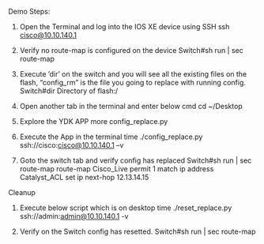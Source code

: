  Demo Steps:


1.	Open the Terminal and log into the IOS XE device using SSH
    ssh cisco@10.10.140.1 

2.	Verify no route-map is configured on the device
    Switch#sh run | sec route-map

3.	Execute ’dir’ on the switch and you will see all the existing files on the flash, “config_rm” is the file you going to replace with running config.
    Switch#dir
      Directory of flash:/

4.	Open another tab in the terminal and enter below cmd
    cd ~/Desktop

5.	Explore the YDK APP
    more config_replace.py

6.	Execute the App in the terminal
    time ./config_replace.py ssh://cisco:cisco@10.10.140.1 –v

7.	Goto the switch tab and verify config has replaced
    Switch#sh run | sec route-map
    route-map Cisco_Live permit 1
      match ip address Catalyst_ACL
      set ip next-hop 12.13.14.15




Cleanup

1.	Execute below script which is on desktop
    time ./reset_replace.py ssh://admin:admin@10.10.140.1 -v

2.	Verify on the Switch config has resetted.
    Switch#sh run | sec route-map

